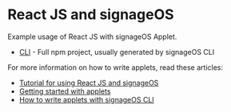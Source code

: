 # React JS and signageOS

Example usage of React JS with signageOS Applet.

* [CLI](cli-applet) - Full npm project, usually generated by signageOS CLI

For more information on how to write applets, read these articles:

* [Tutorial for using React JS and signageOS](https://docs.signageos.io/hc/en-us/articles/4405238043282)
* [Getting started with applets](https://docs.signageos.io/hc/en-us/articles/4405068855570-Introduction-to-Applets)
* [How to write applets with signageOS CLI](https://docs.signageos.io/hc/en-us/articles/4405070294674)
